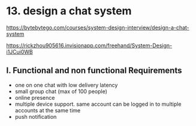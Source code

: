 # 13. design a chat system

https://bytebytego.com/courses/system-design-interview/design-a-chat-system

https://rickzhou905616.invisionapp.com/freehand/System-Design-i1JCui0WB



## I. Functional and non functional Requirements

- one on one chat with low delivery latency
- small group chat (max of 100 people)
- online presence
- multiple device support. same account can be logged in to multiple accounts at the same time
- push notification




